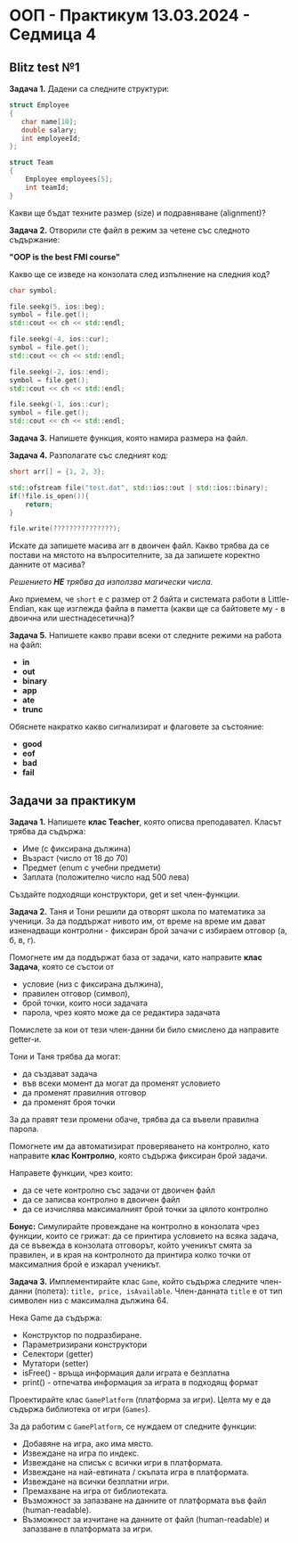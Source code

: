# OOП - Практикум 13.03.2024 - Седмица 4

## Blitz test №1

**Задача 1.** Дадени са следните структури:

```c++
struct Employee
{
   char name[10];
   double salary; 
   int employeeId;
};

struct Team 
{
    Employee employees[5];
    int teamId;
}
```
Какви ще бъдат техните размер (size) и подравняване (alignment)?

**Задача 2.** Отворили сте файл в режим за четене със следното съдържание:

**"OOP is the best FMI course"**

Какво ще се изведе на конзолата след изпълнение на следния код?

```c++
char symbol;

file.seekg(5, ios::beg);
symbol = file.get();
std::cout << ch << std::endl;

file.seekg(-4, ios::cur);
symbol = file.get();
std::cout << ch << std::endl;

file.seekg(-2, ios::end);
symbol = file.get();
std::cout << ch << std::endl;

file.seekg(-1, ios::cur);
symbol = file.get();
std::cout << ch << std::endl;
```

**Задача 3.** Напишете функция, която намира размера на файл.

**Задача 4.** Разполагате със следният код:

```c++
short arr[] = {1, 2, 3};

std::ofstream file("test.dat", std::ios::out | std::ios::binary);
if(!file.is_open()){
	return;
}

file.write(???????????????);
```

Искате да запишете масива arr в двоичен файл. Какво трябва да се постави на мястото на въпросителните, за да запишете коректно данните от масива? 

*Решението **НЕ** трябва да използва магически числа.* 

Ако приемем, че `short` е с размер от 2 байта и системата работи в Little-Endian, как ще изглежда файла в паметта (какви ще са байтовете му - в двоична или шестнадесетична)?

**Задача 5.** Напишете какво прави всеки от следните режими на работа на файл:

* **in**
* **out**
* **binary**
* **app**
* **ate**
* **trunc**

Обяснете накратко какво сигнализират и флаговете за състояние:

* **good**
* **eof**
* **bad**
* **fail**

## Задачи за практикум

**Задача 1.** Напишете **клас Teacher**, която описва преподавател. Класът трябва да съдържа:

* Име (с фиксирана дължина)
* Възраст (число от 18 до 70)
* Предмет (enum с учебни предмети)
* Заплата (положително число над 500 лева)

Създайте подходящи конструктори, get и set член-функции.

**Задача 2.** Таня и Тони решили да отворят школа по математика за ученици. За да поддържат нивото им, от време на време им дават изненадващи контролни - фиксиран брой зачачи с избираем отговор (а, б, в, г). 

Помогнете им да поддържат база от задачи, като направите **клас Задача**, която се състои от 
- условие (низ с фиксирана дължина), 
- правилен отговор (символ),
- брой точки, които носи задачата
- парола, чрез която може да се редактира задачата

Помислете за кои от тези член-данни би било смислено да направите getter-и.

Тони и Таня трябва да могат:
- да създават задача
- във всеки момент да могат да променят условието
- да променят правилния отговор 
- да променят броя точки

За да правят тези промени обаче, трябва да са въвели правилна парола.

Помогнете им да автоматизират проверяването на контролно, като направите **клас Контролно**, която съдържа фиксиран брой задачи. 

Направете функции, чрез които:
- да се чете контролно със задачи от двоичен файл
- да се записва контролно в двоичен файл
- да се изчислява максималният брой точки за цялото контролно

**Бонус:** Симулирайте провеждане на контролно в конзолата чрез функции, които се грижат: да се принтира условието на всяка задача, да се въвежда в конзолата отговорът, който ученикът смята за правилен, и в края на контролното да принтира колко точки от максималния брой е изкарал ученикът.

**Задача 3.** Имплементирайте клас `Game`, който съдържа следните член-данни (полета): `title, price, isAvailable`. Член-данната `title` е от тип символен низ с максимална дължина 64.

Нека Game да съдържа:

* Конструктор по подразбиране.
* Параметризирани конструктори
* Селектори (getter)
* Мутатори (setter)
* isFree() - връща информация дали играта е безплатна
* print() - отпечатва информация за играта в подходящ формат

Проектирайте клас `GamePlatform` (платформа за игри).
Целта му е да съдържа библиотека от игри (`Games`).

За да работим с `GamePlatform`, се нуждаем от следните функции:

* Добавяне на игра, ако има място.
* Извеждане на игра по индекс.
* Извеждане на списък с всички игри в платформата.
* Извеждане на най-евтината / скъпата игра в платформата.
* Извеждане на всички безплатни игри.
* Премахване на игра от библиотеката.
* Възможност за запазване на данните от платформата във файл (human-readable).
* Възможност за изчитане на данните от файл (human-readable) и запазване в платформата за игри.